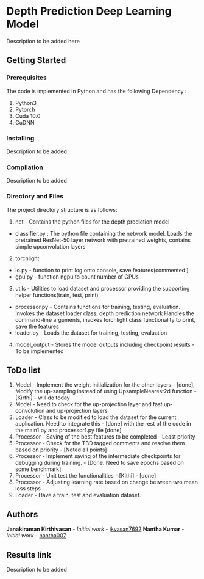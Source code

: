 # Depth Prediction Deep Learning Model

Description to be added here

## Getting Started

### Prerequisites

The code is implemented in Python and has the following Dependency :
1. Python3
2. Pytorch
3. Cuda 10.0
4. CuDNN

### Installing

Description to be added

### Compilation

Description to be added

### Directory and Files
The project directory structure is as follows:
1. net - Contains the python files for the depth prediction model
  * classifier.py : The python file containing the network model.
     Loads the pretrained ResNet-50 layer network with pretrained weights, contains simple upconvolution layers
2. torchlight
  * io.py - function to print log onto console, save features(commented )
  * gpu.py - function ngpu to count number of GPUs

3. utils - Utilities to load dataset and processor providing the supporting helper functions(train, test, print)
  * processor.py - Contains functions for training, testing, evaluation.
                   Invokes the dataset loader class, depth prediction network
                   Handles the command-line arguments, invokes torchlight class functionality to print, save the features
  * loader.py - Loads the dataset for training, testing, evaluation

4. model_output - Stores the model outputs including checkpoint results - To be implemented

## ToDo list
1. Model - Implement the weight initialization for the other layers - [done], Modify the up-sampling instead of using UpsampleNearest2d function - [Kirthi]  - will do today
2. Model - Need to check for the up-projection layer and fast up-convolution and up-projection layers
3. Loader - Class to be modified to load the dataset for the current application. Need to integrate this - [done]
   with the rest of the code in the main1.py and processor1.py file [done]
4. Processor - Saving of the best features to be completed - Least priority
5. Processor - Check for the TBD tagged comments and resolve them based on priority - [Noted all points]
6. Processor - Implement saving of the intermediate checkpoints for debugging during training. - [Done. Need to save epochs based on some benchmark]
7. Processor - Unit test the functionalities - [Kithi] - [done]
8. Processor - Adjusting learning rate based on change between two mean loss steps
9. Loader - Have a train, test and evaluation dataset.

## Authors

**Janakiraman Kirthivasan** - *Initial work* - [jkvasan7692](https://github.com/jkvasan7692)
**Nantha Kumar** - *Initial work* - [nantha007](https://github.com/nantha007)

## Results link
Description to be added
